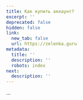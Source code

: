 ```yaml
---
title: Как купить аккаунт?
excerpt: ''
deprecated: false
hidden: false
link:
  new_tab: false
  url: https://zelenka.guru
metadata:
  title: ''
  description: ''
  robots: index
next:
  description: ''
---
```

...
